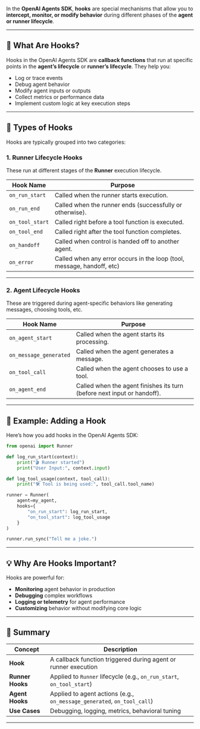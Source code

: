 In the **OpenAI Agents SDK**, **hooks** are special mechanisms that allow you to **intercept, monitor, or modify behavior** during different phases of the **agent or runner lifecycle**.

---

## 🔁 What Are Hooks?

Hooks in the OpenAI Agents SDK are **callback functions** that run at specific points in the **agent’s lifecycle** or **runner’s lifecycle**. They help you:

* Log or trace events
* Debug agent behavior
* Modify agent inputs or outputs
* Collect metrics or performance data
* Implement custom logic at key execution steps

---

## 🧠 Types of Hooks

Hooks are typically grouped into two categories:

### 1. **Runner Lifecycle Hooks**

These run at different stages of the **Runner** execution lifecycle.

| Hook Name       | Purpose                                                                |
| --------------- | ---------------------------------------------------------------------- |
| `on_run_start`  | Called when the runner starts execution.                               |
| `on_run_end`    | Called when the runner ends (successfully or otherwise).               |
| `on_tool_start` | Called right before a tool function is executed.                       |
| `on_tool_end`   | Called right after the tool function completes.                        |
| `on_handoff`    | Called when control is handed off to another agent.                    |
| `on_error`      | Called when any error occurs in the loop (tool, message, handoff, etc) |

---

### 2. **Agent Lifecycle Hooks**

These are triggered during agent-specific behaviors like generating messages, choosing tools, etc.

| Hook Name              | Purpose                                                                 |
| ---------------------- | ----------------------------------------------------------------------- |
| `on_agent_start`       | Called when the agent starts its processing.                            |
| `on_message_generated` | Called when the agent generates a message.                              |
| `on_tool_call`         | Called when the agent chooses to use a tool.                            |
| `on_agent_end`         | Called when the agent finishes its turn (before next input or handoff). |

---

## 🧰 Example: Adding a Hook

Here’s how you add hooks in the OpenAI Agents SDK:

```python
from openai import Runner

def log_run_start(context):
    print("🎬 Runner started")
    print("User Input:", context.input)

def log_tool_usage(context, tool_call):
    print("🛠️ Tool is being used:", tool_call.tool_name)

runner = Runner(
    agent=my_agent,
    hooks={
        "on_run_start": log_run_start,
        "on_tool_start": log_tool_usage
    }
)

runner.run_sync("Tell me a joke.")
```

---

## 💡 Why Are Hooks Important?

Hooks are powerful for:

* **Monitoring** agent behavior in production
* **Debugging** complex workflows
* **Logging or telemetry** for agent performance
* **Customizing** behavior without modifying core logic

---

## 📝 Summary

| Concept          | Description                                                             |
| ---------------- | ----------------------------------------------------------------------- |
| **Hook**         | A callback function triggered during agent or runner execution          |
| **Runner Hooks** | Applied to `Runner` lifecycle (e.g., `on_run_start`, `on_tool_start`)   |
| **Agent Hooks**  | Applied to agent actions (e.g., `on_message_generated`, `on_tool_call`) |
| **Use Cases**    | Debugging, logging, metrics, behavioral tuning                          |

---
